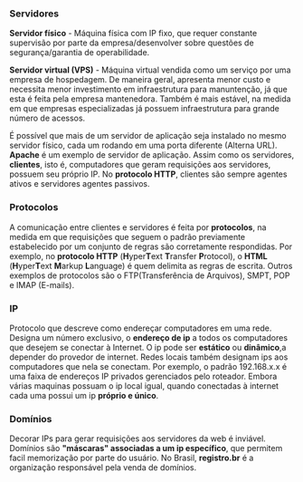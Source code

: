 ### Servidores
**Servidor físico** - Máquina física com IP fixo, que requer constante supervisão por parte da empresa/desenvolver sobre questões de segurança/garantia de operabilidade.

**Servidor virtual (VPS)** - Máquina virtual vendida como um serviço por uma empresa de hospedagem. De maneira geral, apresenta menor custo e necessita menor investimento em infraestrutura para manuntenção, já que esta é feita pela empresa mantenedora. Também é mais estável, na medida em que empresas especializadas já possuem infraestrutura para grande número de acessos.

É possível que mais de um servidor de aplicação seja instalado no mesmo servidor físico, cada um rodando em uma porta diferente (Alterna URL). **Apache** é um exemplo de servidor de aplicação. Assim como os servidores, **clientes**, isto é, computadores que geram requisições aos servidores, possuem seu próprio IP. No **protocolo HTTP**,  clientes são sempre agentes ativos e servidores agentes passivos.

### Protocolos
A comunicação entre clientes e servidores é feita por **protocolos**, na medida em que requisições que seguem o padrão previamente estabelecido por um conjunto de regras são corretamente respondidas. Por exemplo, no **protocolo HTTP** (**H**yper**T**ext **T**ransfer **P**rotocol), o **HTML** (**H**yper**T**ext **M**arkup **L**anguage) é quem delimita as regras de escrita. Outros exemplos de protocolos são o FTP(Transferência de Arquivos), SMPT, POP e IMAP (E-mails).


### IP
Protocolo que descreve como endereçar computadores em uma rede. Designa um número exclusivo, o **endereço de ip** a todos os computadores que desejem se conectar à Internet. O ip pode ser **estático** ou **dinâmico**,a depender do provedor de internet. Redes locais também designam ips aos computadores que nela se conectam. Por exemplo, o padrão 192.168.x.x é uma faixa de endereços IP privados gerenciados pelo roteador. Embora várias maquinas possuam o ip local igual, quando conectadas à internet cada uma possui um ip **próprio e único**.

### Domínios
Decorar IPs para gerar requisições aos servidores da web é inviável. Domínios são **"máscaras" associadas a um ip específico**, que permitem facil memorização por parte do usuário. No Brasil, **registro.br** é a organização responsável pela venda de domínios. 
